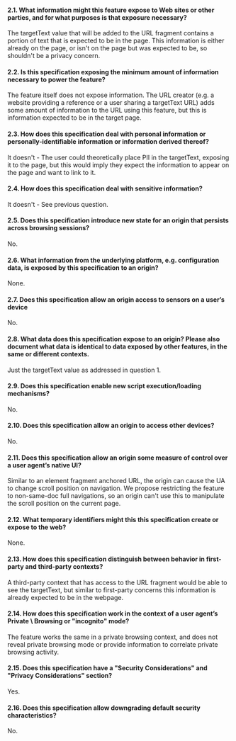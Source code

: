 #### 2.1. What information might this feature expose to Web sites or other parties, and for what purposes is that exposure necessary?

The targetText value that will be added to the URL fragment contains a portion of text that is expected to be in the page. This information is either already on the page, or isn't on the page but was expected to be, so shouldn't be a privacy concern.

#### 2.2. Is this specification exposing the minimum amount of information necessary to power the feature?

The feature itself does not expose information. The URL creator (e.g. a website providing a reference or a user sharing a targetText URL) adds some amount of information to the URL using this feature, but this is information expected to be in the target page.

#### 2.3. How does this specification deal with personal information or personally-identifiable information or information derived thereof?

It doesn't - The user could theoretically place PII in the targetText, exposing it to the page, but this would imply they expect the information to appear on the page and want to link to it.

#### 2.4. How does this specification deal with sensitive information?

It doesn't - See previous question.

#### 2.5. Does this specification introduce new state for an origin that persists across browsing sessions?

No.

#### 2.6. What information from the underlying platform, e.g. configuration data, is exposed by this specification to an origin?

None.

#### 2.7. Does this specification allow an origin access to sensors on a user’s device

No.

#### 2.8. What data does this specification expose to an origin? Please also document what data is identical to data exposed by other features, in the same or different contexts.

Just the targetText value as addressed in question 1.

#### 2.9. Does this specification enable new script execution/loading mechanisms?

No.

#### 2.10. Does this specification allow an origin to access other devices?

No.

#### 2.11. Does this specification allow an origin some measure of control over a user agent’s native UI?

Similar to an element fragment anchored URL, the origin can cause the UA to change scroll position on navigation. We propose restricting the feature to non-same-doc full navigations, so an origin can't use this to manipulate the scroll position on the current page.

#### 2.12. What temporary identifiers might this this specification create or expose to the web?

None.

#### 2.13. How does this specification distinguish between behavior in first-party and third-party contexts?

A third-party context that has access to the URL fragment would be able to see the targetText, but similar to first-party concerns this information is already expected to be in the webpage.

#### 2.14. How does this specification work in the context of a user agent’s Private \ Browsing or "incognito" mode?

The feature works the same in a private browsing context, and does not reveal private browsing mode or provide information to correlate private browsing activity.

#### 2.15. Does this specification have a "Security Considerations" and "Privacy Considerations" section?

Yes.

#### 2.16. Does this specification allow downgrading default security characteristics?

No.
